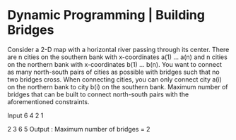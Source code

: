 
# Dynamic Programming | Building Bridges

Consider a 2-D map with a horizontal river passing through its center. 
There are n cities on the southern bank with x-coordinates a(1) … a(n) and n cities on the northern bank with x-coordinates b(1) … b(n).
You want to connect as many north-south pairs of cities as possible with bridges such that no two bridges cross.
When connecting cities, you can only connect city a(i) on the northern bank to city b(i) on the southern bank.
Maximum number of bridges that can be built to connect north-south pairs with the aforementioned constraints.

Input 
6 4 2 1

2 3 6 5
Output : Maximum number of bridges = 2
